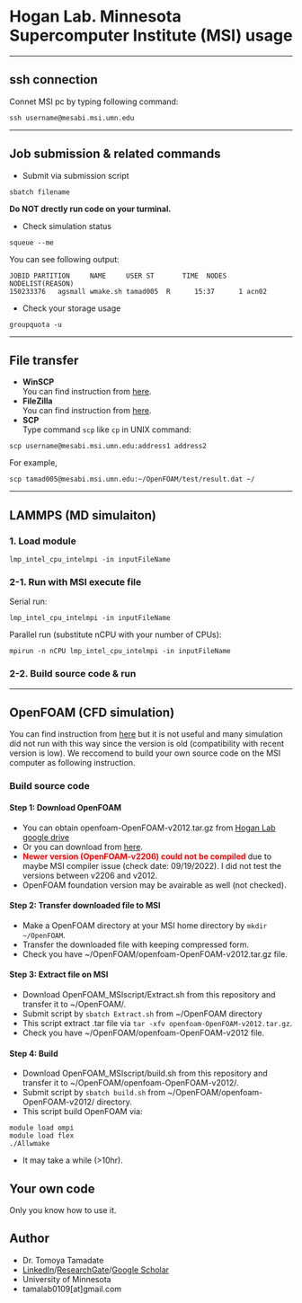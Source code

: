 # Hogan Lab. Minnesota Supercomputer Institute (MSI) usage
---
## ssh connection
Connet MSI pc by typing following command:
```
ssh username@mesabi.msi.umn.edu
```
---
## Job submission & related commands
* Submit via submission script <br>
```
sbatch filename
```
**Do NOT drectly run code on your turminal.**
* Check simulation status
```
squeue --me
```
You can see following output:
```
JOBID PARTITION     NAME     USER ST       TIME  NODES NODELIST(REASON)
150233376   agsmall wmake.sh tamad005  R      15:37      1 acn02
```
* Check your storage usage
```
groupquota -u
```
---
## File transfer
* **WinSCP** <br>
You can find instruction from [here](https://www.msi.umn.edu/support/faq/how-do-i-use-winscp-transfer-data).
* **FileZilla** <br>
You can find instruction from [here](https://www.msi.umn.edu/support/faq/how-do-i-use-filezilla-transfer-data).
* **SCP** <br>
Type command `scp` like `cp` in UNIX command:<br>
```
scp username@mesabi.msi.umn.edu:address1 address2
```
For example,
```
scp tamad005@mesabi.msi.umn.edu:~/OpenFOAM/test/result.dat ~/
```
---
## LAMMPS (MD simulaiton)
### 1. Load module
```
lmp_intel_cpu_intelmpi -in inputFileName
```
### 2-1. Run with MSI execute file
Serial run:
```
lmp_intel_cpu_intelmpi -in inputFileName
```
Parallel run (substitute nCPU with your number of CPUs):
```
mpirun -n nCPU lmp_intel_cpu_intelmpi -in inputFileName
```
### 2-2. Build source code & run
---
## OpenFOAM (CFD simulation)
You can find instruction from [here](https://www.msi.umn.edu/sw/openfoam) but it is not useful and many simulation did not run with this way since the version is old (compatibility with recent version is low). We reccomend to build your own source code on the MSI computer as following instruction.
### Build source code
#### Step 1: Download OpenFOAM
* You can obtain openfoam-OpenFOAM-v2012.tar.gz from [Hogan Lab google drive](https://drive.google.com/drive/folders/1aNexaUZE-kseBgT_6dSQ2XPvSLhlY9ph?usp=sharing)
* Or you can download from [here](https://develop.openfoam.com/Development/openfoam/-/tree/OpenFOAM-v2012).
* <span style="color:red">**Newer version (OpenFOAM-v2206) could not be compiled**</span> due to maybe MSI compiler issue (check date: 09/19/2022).  I did not test the versions between v2206 and v2012.
* OpenFOAM foundation version may be avairable as well (not checked).
#### Step 2: Transfer downloaded file to MSI
* Make a OpenFOAM directory at your MSI home directory by `mkdir ~/OpenFOAM`.
* Transfer the downloaded file with keeping compressed form.
* Check you have ~/OpenFOAM/openfoam-OpenFOAM-v2012.tar.gz file.
#### Step 3: Extract file on MSI
* Download OpenFOAM_MSIscript/Extract.sh from this repository and transfer it to ~/OpenFOAM/.
* Submit script by `sbatch Extract.sh` from ~/OpenFOAM directory
* This script extract .tar file via `tar -xfv openfoam-OpenFOAM-v2012.tar.gz`.
* Check you have ~/OpenFOAM/openfoam-OpenFOAM-v2012 file.
#### Step 4: Build
* Download OpenFOAM_MSIscript/build.sh from this repository and transfer it to ~/OpenFOAM/openfoam-OpenFOAM-v2012/.
* Submit script by `sbatch build.sh` from ~/OpenFOAM/openfoam-OpenFOAM-v2012/ directory.
* This script build OpenFOAM via:
```
module load ompi
module load flex
./Allwmake
```
* It may take a while (>10hr).
## Your own code
Only you know how to use it.
## Author
* Dr. Tomoya Tamadate
* [LinkedIn](https://www.linkedin.com/in/tomoya-tamadate-953673142/)/[ResearchGate](https://www.researchgate.net/profile/Tomoya-Tamadate)/[Google Scholar](https://scholar.google.com/citations?user=XXSOgXwAAAAJ&hl=ja)
* University of Minnesota
* tamalab0109[at]gmail.com
